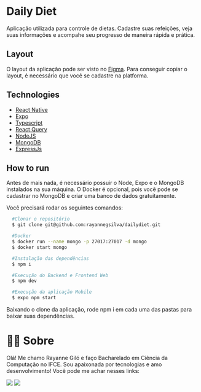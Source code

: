 # Daily Diet

Aplicação utilizada para controle de dietas. Cadastre suas refeições, veja suas informações e acompahe seu progresso de maneira rápida e prática.

## Layout

O layout da aplicação pode ser visto no [Figma](https://www.figma.com/file/CoRq7b97NXH7rp7QU9I3Cx/Daily-Diet-(Copy)?type=design&node-id=0-1&mode=design&t=z8q1qQ59961I389y-0). Para conseguir copiar o layout, é necessário que você se cadastre na platforma.

## Technologies

- [React Native](https://reactnative.dev/)
- [Expo](https://expo.dev/)
- [Typescript](https://www.typescriptlang.org/)
- [React Query](https://tanstack.com/query/latest)
- [NodeJS](https://nodejs.org/en)
- [MongoDB](https://www.mongodb.com/)
- [ExpressJs](https://expressjs.com/pt-br/)

## How to run

Antes de mais nada, é necessário possuir o Node, Expo e o MongoDB instalados na sua máquina. O Docker é opcional, pois você pode se cadastrar no MongoDB e criar uma banco de dados gratuitamente.

Você precisará rodar os seguintes comandos:
```bash
  #Clonar o repositório 
  $ git clone git@github.com:rayannegsilva/dailydiet.git

  #Docker
  $ docker run --name mongo -p 27017:27017 -d mongo
  $ docker start mongo

  #Instalação das dependências
  $ npm i

  #Execução do Backend e Frontend Web
  $ npm dev

  #Execução da aplicação Mobile
  $ expo npm start
```
Baixando o clone da aplicação, rode npm i em cada uma das pastas para baixar suas dependências.

# 👩‍💻 Sobre 

Olá! Me chamo Rayanne Giló e faço Bacharelado em Ciência da Computação no IFCE. Sou apaixonada por tecnologias e amo desenvolvimento! Você pode me achar nesses links: 

<div style="display: inline_block"> 
  <a href="https://instagram.com/raywgs" target="_blank"><img src="https://img.shields.io/badge/-Instagram-%23E4405F?style=for-the-badge&logo=instagram&logoColor=white" target="_blank"></a>   
  <a href="https://www.linkedin.com/in/rayanne-gil%C3%B3-da-silva-994934215/" target="_blank"><img src="https://img.shields.io/badge/-LinkedIn-%230077B5?style=for-the-badge&logo=linkedin&logoColor=white" target="_blank"></a> 

